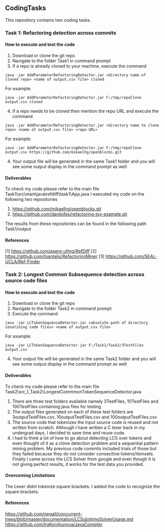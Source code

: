 ## CodingTasks

This repository contains two coding tasks.

### Task 1: Refactoring detection across commits

#### How to execute and test the code

1. Download or clone the git repo
2. Navigate to the folder Task1 in command prompt
3. If a repo is already cloned to your machine, execute the command 
```
java -jar AddParameterRefactoringDetector.jar <directory name of cloned repo> <name of output.csv file> cloned
```

For example:
```
java -jar AddParameterRefactoringDetector.jar F:/tmp/repoClone output.csv cloned
```

4. If a repo needs to be cloned then mention the repo URL and execute the command 
```
java -jar AddParameterRefactoringDetector.jar <directory name to clone repo> <name of output.csv file> <repo URL> 
```

For example:
```
java -jar AddParameterRefactoringDetector.jar F:/tmp/repoClone output.csv https://github.com/mikaelhg/openblocks.git
```
4. Your output file will be generated in the same Task1 folder and you will see some output display in the command prompt as well

#### Deliverables
To check my code please refer to the main file Task1\src\main\java\refdiff\task1\App.java
I executed my code on the following two repositories
1. https://github.com/mikaelhg/openblocks.git
2. https://github.com/danilofes/refactoring-toy-example.git

The results from these repositories can be found in the following path Task1/output



#### References
[1] https://github.com/aserg-ufmg/RefDiff
[2] https://github.com/tsantalis/RefactoringMiner
[3] https://github.com/SEAL-UCLA/Ref-Finder


### Task 2: Longest Common Subsequence detection across source code files
#### How to execute and test the code

1. Download or clone the git repo
2. Navigate to the folder Task2 in command prompt
3. Execute the command 
```
java -jar LCTokenSequenceDetector.jar <absolute path of directory conatining code files> <name of output.csv file>
```

For example:
```
java -jar LCTokenSequenceDetector.jar F:/Task1/Task2/3TestFiles output.csv
```
4. Your output file will be generated in the same Task2 folder and you will see some output display in the command prompt as well

#### Deliverables
To check my code please refer to the main file Task2\src\_1_Task2\LongestCommmonTokenSequenceDetector.java
1. There are three test folders available namely 3TestFiles, 10TestFiles and 100TestFiles containing java files for testing
2. The output files generated on each of these test folders are 3outputTestFiles.csv, 10outputTestFiles.csv and 100outputTestFiles.csv
3. The source code that tokenizes the input source code is reused and not written from scratch. Although I have written a C lexer back in my undergrad days, I decided to save time and reuse code.
4. I had to think a lot of how to go about detecting LCS over tokens and even thought of it as a clone detection problem and a sequential pattern mining problem. My previous code commits included trials of those but they failed because they do not consider consecitive tokens/itemsets. Finally I came across the LCS Solver from google and even though it is not giving perfect results, it works for the test data you provided.


#### Overcoming Limitations
The Lexer didnt tokenize square brackets. I added the code to recognize the square brackets.

#### References
https://github.com/npgall/concurrent-trees/blob/master/documentation/LCSubstringSolverUsage.md
https://github.com/IraKorshunova/JavaCompiler

